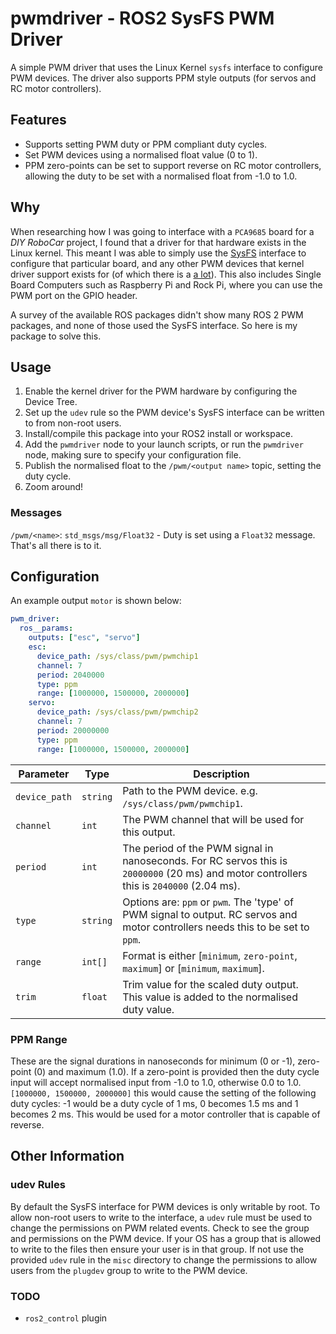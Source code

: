 # pwmdriver - ROS2 SysFS PWM Driver

A simple PWM driver that uses the Linux Kernel `sysfs` interface to configure PWM devices. The driver also supports PPM style outputs (for servos and RC motor controllers).

## Features

* Supports setting PWM duty or PPM compliant duty cycles.
* Set PWM devices using a normalised float value (0 to 1).
* PPM zero-points can be set to support reverse on RC motor controllers, allowing the duty to be set with a normalised float from -1.0 to 1.0.

## Why

When researching how I was going to interface with a `PCA9685` board for a *DIY RoboCar* project, I found that a driver for that hardware exists in the Linux kernel.
This meant I was able to simply use the [SysFS](https://man7.org/linux/man-pages/man5/sysfs.5.html) interface to configure that particular board, and any other PWM devices that kernel driver
support exists for (of which there is a [a lot](https://github.com/torvalds/linux/tree/master/drivers/pwm)). This also includes Single Board Computers such as Raspberry Pi and Rock Pi, where
you can use the PWM port on the GPIO header.

A survey of the available ROS packages didn't show many ROS 2 PWM packages, and none of those used the SysFS interface. So here is my package to solve this.

## Usage

1. Enable the kernel driver for the PWM hardware by configuring the Device Tree.
1. Set up the `udev` rule so the PWM device's SysFS interface can be written to from non-root users.
1. Install/compile this package into your ROS2 install or workspace.
1. Add the `pwmdriver` node to your launch scripts, or run the `pwmdriver` node, making sure to specify your configuration file.
1. Publish the normalised float to the `/pwm/<output name>` topic, setting the duty cycle.
1. Zoom around!

### Messages

`/pwm/<name>`: `std_msgs/msg/Float32` - Duty is set using a `Float32` message. That's all there is to it.

## Configuration

An example output `motor` is shown below:

```yml
pwm_driver:
  ros__params:
    outputs: ["esc", "servo"]
    esc:
      device_path: /sys/class/pwm/pwmchip1
      channel: 7
      period: 2040000
      type: ppm
      range: [1000000, 1500000, 2000000]
    servo:
      device_path: /sys/class/pwm/pwmchip2
      channel: 7
      period: 20000000
      type: ppm
      range: [1000000, 1500000, 2000000]
```


| Parameter     | Type     | Description                                                                                                                              |
|---------------|----------|------------------------------------------------------------------------------------------------------------------------------------------|
| `device_path` | `string` | Path to the PWM device. e.g. `/sys/class/pwm/pwmchip1`.                                                                                  |
| `channel`     | `int`    | The PWM channel that will be used for this output.                                                                                       |
| `period`      | `int`    | The period of the PWM signal in nanoseconds. For RC servos this is `20000000` (20 ms) and motor controllers this is `2040000` (2.04 ms). |
| `type`        | `string` | Options are: `ppm` or `pwm`. The 'type' of PWM signal to output. RC servos and motor controllers needs this to be set to `ppm`.          |
| `range`       | `int[]`  | Format is either [`minimum`, `zero-point`, `maximum`] or [`minimum`, `maximum`].                                                         |
| `trim`        | `float`  | Trim value for the scaled duty output. This value is added to the normalised duty value.                                                 |

### PPM Range

These are the signal durations in nanoseconds for minimum (0 or -1), zero-point (0) and maximum (1.0). If a zero-point is provided then the duty cycle input will accept normalised input from -1.0 to 1.0, otherwise 0.0 to 1.0.  `[1000000, 1500000, 2000000]` this would cause the setting of the following duty cycles: -1 would be a duty cycle of 1 ms, 0 becomes 1.5 ms and 1 becomes 2 ms. This would be used for a motor controller that is capable of reverse.

## Other Information

### udev Rules

By default the SysFS interface for PWM devices is only writable by root. To allow non-root users to write to the interface, a `udev` rule must be used to change the permissions on PWM related events. Check to see the group and permissions on the PWM device. If your OS has a group that is allowed to write to the files then ensure your user is in that group. If not use the provided `udev` rule in the `misc` directory to change the permissions to allow users from the `plugdev` group to write to the PWM device.

### TODO

* `ros2_control` plugin
